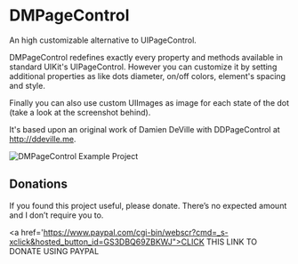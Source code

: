 DMPageControl
=============

An high customizable alternative to UIPageControl.

DMPageControl redefines exactly every property and methods available in standard UIKit's UIPageControl.
However you can customize it by setting additional properties as like dots diameter, on/off colors, element's spacing and style.

Finally you can also use custom UIImages as image for each state of the dot (take a look at the screenshot behind).

It's based upon an original work of Damien DeVille with DDPageControl at http://ddeville.me.

![DMPageControl Example Project](http://danielemargutti.com/wp-content/uploads/2012/11/DMPageControl.png)

## Donations

If you found this project useful, please donate.
There’s no expected amount and I don’t require you to.

<a href='https://www.paypal.com/cgi-bin/webscr?cmd=_s-xclick&hosted_button_id=GS3DBQ69ZBKWJ">CLICK THIS LINK TO DONATE USING PAYPAL</a>